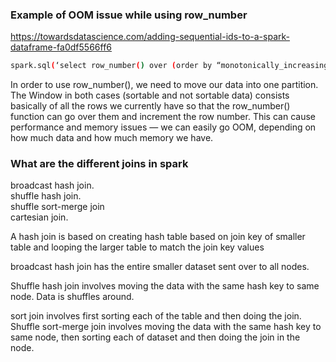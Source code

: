 
### Example of OOM issue while using row_number
https://towardsdatascience.com/adding-sequential-ids-to-a-spark-dataframe-fa0df5566ff6

```bash
spark.sql(‘select row_number() over (order by “monotonically_increasing_id”) as row_num, * from df_final’)
```
In order to use row_number(), we need to move our data into one partition. The Window in both cases (sortable and not sortable data) consists basically of all the rows we currently have so that the row_number() function can go over them and increment the row number. This can cause performance and memory issues — we can easily go OOM, depending on how much data and how much memory we have.


### What are the different joins in spark  
broadcast hash join.  
shuffle hash join.  
shuffle sort-merge join  
cartesian join.  

A hash join is based on creating hash table based on join key of smaller table and looping the larger table to match the join key values  

broadcast hash join has the entire smaller dataset sent over to all nodes. 

Shuffle hash join involves moving the data with the same hash key to same node. Data is shuffles around.

sort join involves first sorting each of the table and then doing the join. Shuffle sort-merge join involves moving the data with the same hash key to same node, then sorting each of dataset and then doing the join in the node. 

